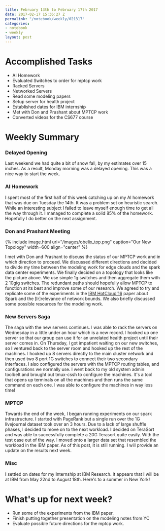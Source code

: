 ```yaml
---
title: February 13th to February 17th 2017
date: 2017-02-17 15:36:27 Z
permalink: "/notebook/weekly/021317"
categories:
- notebook
- weekly
layout: post
---
```


# Accomplished Tasks

- AI Homework
- Evaluated Switches to order for mptcp work
- Racked Servers
- Networked Servers
- Read some modeling papers
- Setup server for health project
- Established dates for IBM internship
- Met with Don and Prashant about MPTCP work
- Converted videos for the CS677 course

# Weekly Summary

### Delayed Opening

Last weekend we had quite a bit of snow fall, by my estimates over 15 inches. As a result, Monday morning was a delayed opening. This was a nice way to start the week.

### AI Homework

I spent most of the first half of this week catching up on my AI homework that was due on Tuesday the 14th. It was a problem set on heuristic search. While an interesting subject I failed to leave myself enough time to get all the way through it. I managed to complete a solid 85% of the homework. Hopefully I do better on the next assignment.

### Don and Prashant Meeting

{% include image.html url="/images/obelix_top.png" caption="Our New Topology" width=600 align="center" %}

I met with Don and Prashant to discuss the status of our MPTCP work and in which direction to proceed. We discussed different directions and decided to divide my time between the modeling work for edge clouds and the spark data center experiments. We finally decided on a topology that looks like the picture above. We use simple 1g switches and then aggregate them with 2 10gig switches. The redundant paths should hopefully allow MPTCP to function at its best and improve some of our research. We agreed to try and replicate some of the experiments in the [IBM HotCloud'16](https://www.usenix.org/node/196353) paper about Spark and the [Ir]relevance of network bounds. We also briefly discussed some possible resources for the modeling work. 


### New Servers Saga



The saga with the new servers continues. I was able to rack the servers on Wednesday in a little under an hour which is a new record. I hooked up one server so that our group can use it for an unrelated health project until their server comes in. On Thursday, I got impatient waiting on our new switches, so I ventured back to the server room and hooked up the rest of the machines. I hooked up 8 servers directly to the main cluster network and then used two 8 port 1G switches to connect their two secondary interfaces. I also configured the servers with the MPTCP routing tables, and configurations we normally use. I went back to my old system admin toolbelt and brought out tmux-cssh to configure the machines. It's a tool that opens up terminals on all the machines and then runs the same command on each one. I was able to configure the machines in way less time!

### MPTCP

Towards the end of the week, I began running experiments on our spark infrastructure. I started with PageRank but a single run over the 1G livejournal dataset took over an 3 hours. Due to a lack of large shuffle phases, I decided to move on to the next workload. I decided on TeraSort and was able to successfully complete a 20G Terasort quite easily. With the test case out of the way. I moved onto a larger data set that resembled the workload in the IBM paper. As of this post, it is still running. I will provide an update on the results next week.

### Misc 
I settled on dates for my Internship at IBM Research. It appears that I will be at IBM from May 22nd to August 18th. Here's to a summer in New York!

# What's up for next week?
- Run some of the experiments from the IBM paper.
- Finish putting together presentation on the modeling notes from YC
- Evaluate possible future directions for the mptcp work.


